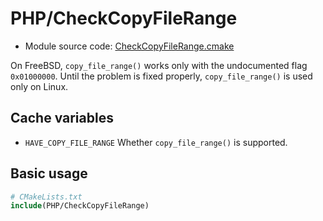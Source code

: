 <!-- This is auto-generated file. -->
# PHP/CheckCopyFileRange

* Module source code: [CheckCopyFileRange.cmake](https://github.com/petk/php-build-system/blob/master/cmake/cmake/modules/PHP/CheckCopyFileRange.cmake)

On FreeBSD, `copy_file_range()` works only with the undocumented flag
`0x01000000`. Until the problem is fixed properly, `copy_file_range()` is used
only on Linux.

## Cache variables

* `HAVE_COPY_FILE_RANGE`
  Whether `copy_file_range()` is supported.

## Basic usage

```cmake
# CMakeLists.txt
include(PHP/CheckCopyFileRange)
```
